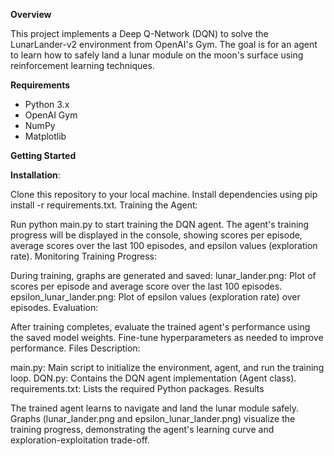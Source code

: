 
**Overview**

This project implements a Deep Q-Network (DQN) to solve the LunarLander-v2 environment from OpenAI's Gym. The goal is for an agent to learn how to safely land a lunar module on the moon's surface using reinforcement learning techniques.

**Requirements**

- Python 3.x
- OpenAI Gym
- NumPy
- Matplotlib


**Getting Started**

**Installation**:

Clone this repository to your local machine.
Install dependencies using pip install -r requirements.txt.
Training the Agent:

Run python main.py to start training the DQN agent.
The agent's training progress will be displayed in the console, showing scores per episode, average scores over the last 100 episodes, and epsilon values (exploration rate).
Monitoring Training Progress:

During training, graphs are generated and saved:
lunar_lander.png: Plot of scores per episode and average score over the last 100 episodes.
epsilon_lunar_lander.png: Plot of epsilon values (exploration rate) over episodes.
Evaluation:

After training completes, evaluate the trained agent's performance using the saved model weights.
Fine-tune hyperparameters as needed to improve performance.
Files Description:

main.py: Main script to initialize the environment, agent, and run the training loop.
DQN.py: Contains the DQN agent implementation (Agent class).
requirements.txt: Lists the required Python packages.
Results

The trained agent learns to navigate and land the lunar module safely.
Graphs (lunar_lander.png and epsilon_lunar_lander.png) visualize the training progress, demonstrating the agent's learning curve and exploration-exploitation trade-off.
